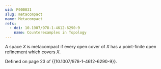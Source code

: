 ```yaml
---
uid: P000031
slug: metacompact
name: Metacompact
refs:
  - doi: 10.1007/978-1-4612-6290-9
    name: Counterexamples in Topology
---
```

A space $X$ is metacompact if every open cover of $X$ has a point-finite open refinement which covers $X$.

Defined on page 23 of {{10.1007/978-1-4612-6290-9}}.
